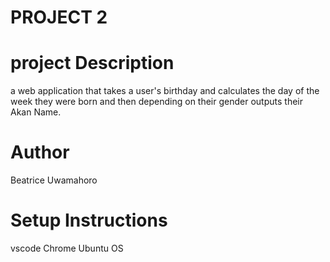 
# PROJECT 2

# project Description
 a web application that takes a user's birthday and calculates the day of the week they were born and then depending on their gender outputs their Akan Name. 
 
# Author
Beatrice Uwamahoro

# Setup Instructions
 vscode
 Chrome
 Ubuntu OS
 
 
 
